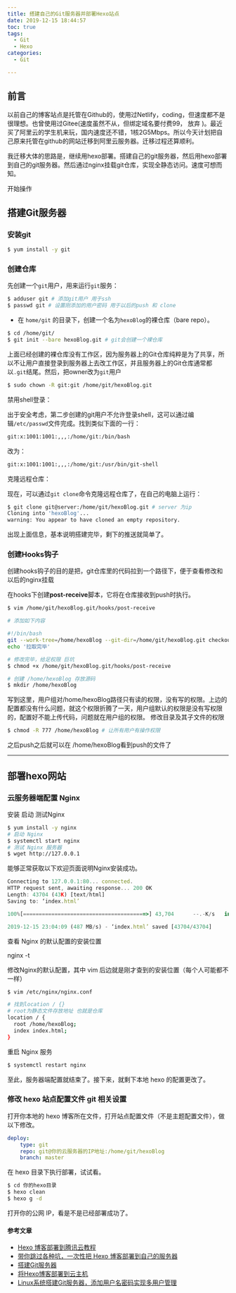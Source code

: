 ```yaml
---
title: 搭建自己的Git服务器并部署Hexo站点
date: 2019-12-15 18:44:57
toc: true
tags:
  - Git
  - Hexo
categories:
  - Git

---
```


## 前言

以前自己的博客站点是托管在Github的，使用过Netlify，coding，但速度都不是很理想。也曾使用过Gitee(速度虽然不从，但绑定域名要付费99， 放弃 )。最近买了阿里云的学生机来玩，国内速度还不错，1核2G5Mbps。所以今天计划把自己原来托管在github的网站迁移到阿里云服务器。迁移过程还算顺利。

我迁移大体的思路是，继续用hexo部署。搭建自己的git服务器，然后用hexo部署到自己的git服务器。然后通过nginx挂载git仓库，实现全静态访问。速度可想而知。

开始操作

## 搭建Git服务器

### 安装git

```bash
$ yum install -y git
```

### 创建仓库

先创建一个`git`用户，用来运行`git`服务：

```bash
$ adduser git # 添加git用户 用于ssh
$ passwd git # 设置刚添加的用户密码 用于以后的push 和 clone
```

- 在 `home/git` 的目录下，创建一个名为`hexoBlog`的裸仓库（bare repo）。

```bash
$ cd /home/git/
$ git init --bare hexoBlog.git # git会创建一个裸仓库
```

上面已经创建的裸仓库没有工作区，因为服务器上的Git仓库纯粹是为了共享，所以不让用户直接登录到服务器上去改工作区，并且服务器上的Git仓库通常都以`.git`结尾。然后，把owner改为`git`用户

```bash
$ sudo chown -R git:git /home/git/hexoBlog.git
```

禁用shell登录：

出于安全考虑，第二步创建的git用户不允许登录shell，这可以通过编辑`/etc/passwd`文件完成。找到类似下面的一行：

```bash
git:x:1001:1001:,,,:/home/git:/bin/bash
```

改为：

```bash
git:x:1001:1001:,,,:/home/git:/usr/bin/git-shell
```

克隆远程仓库：

现在，可以通过`git clone`命令克隆远程仓库了，在自己的电脑上运行：

```bash
$ git clone git@server:/home/git/hexoBlog.git # server 为ip
Cloning into 'hexoBlog'...
warning: You appear to have cloned an empty repository.
```

出现上面信息，基本说明搭建完毕，剩下的推送就简单了。



### 创建Hooks钩子

创建hooks钩子的目的是把，git仓库里的代码拉到一个路径下，便于查看修改和以后的nginx挂载

在hooks下创建**post-receive**脚本，它将在仓库接收到push时执行。

```bash
$ vim /home/git/hexoBlog.git/hooks/post-receive

# 添加如下内容

#!/bin/bash 
git --work-tree=/home/hexoBlog --git-dir=/home/git/hexoBlog.git checkout -f
echo '拉取完毕'

# 修改完毕，给足权限 巨坑
$ chmod +x /home/git/hexoBlog.git/hooks/post-receive

# 创建 /home/hexoBlog 存放源码
$ mkdir /home/hexoBlog
```

写到这里，用户组对/home/hexoBlog路径只有读的权限，没有写的权限。上边的配置都没有什么问题，就这个权限折腾了一天，用户组默认的权限是没有写权限的，配置好不能上传代码，问题就在用户组的权限。
修改目录及其子文件的权限

```bash
$ chmod -R 777 /home/hexoBlog # 让所有用户有操作权限
```

之后push之后就可以在 /home/hexoBlog看到push的文件了

<hr>

## 部署hexo网站

###  云服务器端配置 Nginx

安装 启动 测试Nginx

```bash
$ yum install -y nginx
# 启动 Nginx
$ systemctl start nginx
# 测试 Nginx 服务器
$ wget http://127.0.0.1
```

能够正常获取以下欢迎页面说明Nginx安装成功。

```javascript
Connecting to 127.0.0.1:80... connected.
HTTP request sent, awaiting response... 200 OK
Length: 43704 (43K) [text/html]
Saving to: ‘index.html’

100%[=======================================>] 43,704      --.-K/s   in 0s

2019-12-15 23:04:09 (487 MB/s) - ‘index.html’ saved [43704/43704]
```

查看 Nginx 的默认配置的安装位置

 nginx -t 

修改Nginx的默认配置，其中 vim 后边就是刚才查到的安装位置（每个人可能都不一样）

```bash
$ vim /etc/nginx/nginx.conf 

# 找到location / {}
# root为静态文件存放地址 也就是仓库
location / {
  root /home/hexoBlog;
  index index.html;
}
```

重启 Nginx 服务

```bash
$ systemctl restart nginx
```



至此，服务器端配置就结束了。接下来，就剩下本地 hexo 的配置更改了。



### 修改 hexo 站点配置文件 git 相关设置

打开你本地的 hexo 博客所在文件，打开站点配置文件（不是主题配置文件），做以下修改。

```yaml
deploy:
    type: git
    repo: git@你的云服务器的IP地址:/home/git/hexoBlog
    branch: master
```

在 hexo 目录下执行部署，试试看。

```bash
$ cd 你的hexo目录
$ hexo clean
$ hexo g -d 
```

打开你的公网 IP，看是不是已经部署成功了。



#### 参考文章

* [Hexo 博客部署到腾讯云教程](https://cloud.tencent.com/developer/article/1140005)
* [带你跳过各种坑，一次性把 Hexo 博客部署到自己的服务器](https://blog.csdn.net/qq_35561857/article/details/81590953)
* [搭建Git服务器](https://www.liaoxuefeng.com/wiki/896043488029600/899998870925664)
* [将Hexo博客部署到云主机](https://yq.aliyun.com/articles/640997)
* [Linux系统搭建Git服务器，添加用户名密码实现多用户管理](https://blog.csdn.net/u010258933/article/details/80663805)